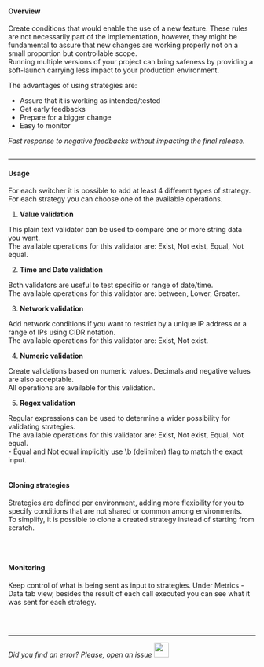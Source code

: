 #### Overview
Create conditions that would enable the use of a new feature. These rules are not necessarily part of the implementation, however, they might be fundamental to assure that new changes are working properly not on a small proportion but controllable scope.
</br>Running multiple versions of your project can bring safeness by providing a soft-launch carrying less impact to your production environment.

The advantages of using strategies are:
- Assure that it is working as intended/tested
- Get early feedbacks
- Prepare for a bigger change
- Easy to monitor

*Fast response to negative feedbacks without impacting the final release.*

<img src="https://raw.githubusercontent.com/switcherapi/switcherapi-assets/master/docs/SwitcherAPI_softlaunch.jpg" class="image-style" alt=""/><p>

* * *

#### Usage
For each switcher it is possible to add at least 4 different types of strategy.
</br>For each strategy you can choose one of the available operations.

1. **Value validation**

  This plain text validator can be used to compare one or more string data you want.
  </br>The available operations for this validator are: Exist, Not exist, Equal, Not equal.

2. **Time and Date validation**

  Both validators are useful to test specific or range of date/time.
  </br>The available operations for this validator are: between, Lower, Greater.

3. **Network validation**

  Add network conditions if you want to restrict by a unique IP address or a range of IPs using CIDR notation.
  </br>The available operations for this validator are: Exist, Not exist.

4. **Numeric validation**

  Create validations based on numeric values. Decimals and negative values are also acceptable.
  </br>All operations are available for this validation.

5. **Regex validation**

  Regular expressions can be used to determine a wider possibility for validating strategies.
  </br>The available operations for this validator are: Exist, Not exist, Equal, Not equal.
  </br>- Equal and Not equal  implicitly use \b (delimiter) flag to match the exact input.

<img src="[$ASSETS_LOCATION]/documentation/images/strategies/strategy_create.jpg" class="image-style shadow" alt=""/><p>

#### Cloning strategies
Strategies are defined per environment, adding more flexibility for you to specify conditions that are not shared or common among environments.
</br>To simplify, it is possible to clone a created strategy instead of starting from scratch.

<img src="[$ASSETS_LOCATION]/documentation/images/strategies/strategy_clone.jpg" class="image-style shadow" alt=""/><p></br>

#### Monitoring
Keep control of what is being sent as input to strategies. Under Metrics - Data tab view, besides the result of each call executed you can see what it was sent for each strategy.

<img src="[$ASSETS_LOCATION]/documentation/images/strategies/strategy_data_fail.jpg" class="image-style shadow" alt=""/><p></br>

* * *

*Did you find an error? Please, open an issue*
<a href="https://github.com/switcherapi/switcher-management/issues/new?title=fix:+[strategies.md]+-+[INSERT+SHORT+DESCRIPTION]" target="_blank">
    <img src="[$ASSETS_LOCATION]\github.svg" style="width: 30px;">
</a> 
